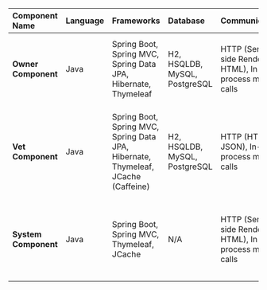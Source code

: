 | Component Name | Language | Frameworks | Database | Communication | Patterns |
| :--- | :--- | :--- | :--- | :--- | :--- |
| **Owner Component** | Java | Spring Boot, Spring MVC, Spring Data JPA, Hibernate, Thymeleaf | H2, HSQLDB, MySQL, PostgreSQL | HTTP (Server-side Rendered HTML), In-process method calls | Model-View-Controller (MVC), Repository, Dependency Injection |
| **Vet Component** | Java | Spring Boot, Spring MVC, Spring Data JPA, Hibernate, Thymeleaf, JCache (Caffeine) | H2, HSQLDB, MySQL, PostgreSQL | HTTP (HTML, JSON), In-process method calls | Model-View-Controller (MVC), Repository, DTO, Caching, Dependency Injection |
| **System Component**| Java | Spring Boot, Spring MVC, Thymeleaf, JCache | N/A | HTTP (Server-side Rendered HTML), In-process method calls | Model-View-Controller (MVC), Interceptor (for i18n), Dependency Injection |